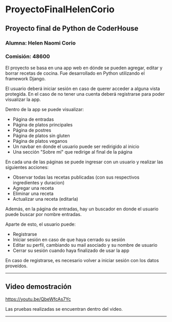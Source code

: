 # ProyectoFinalHelenCorio
## Proyecto final de Python de CoderHouse

### Alumna: Helen Naomi Corio

### Comisión: 48600

El proyecto se basa en una app web en dónde se pueden agregar, editar y borrar recetas de cocina. Fue desarrollado en Python utilizando el framework Django. 

El usuario deberá iniciar sesión en caso de querer acceder a alguna vista protegida. En el caso de no tener una cuenta deberá registrarse para poder visualizar la app.

Dentro de la app se puede visualizar:

- Página de entradas
- Página de platos principales
- Página de postres
- Página de platos sin gluten
- Página de platos veganos
- Un navbar en donde el usuario puede ser redirigido al inicio
- Una sección "Sobre mí" que redirige al final de la página

En cada una de las páginas se puede ingresar con un usuario y realizar las siguientes acciones:

- Observar todas las recetas publicadas (con sus respectivos ingredientes y duracion)
- Agregar una receta
- Eliminar una receta
- Actualizar una receta (editarla)

Además, en la página de entradas, hay un buscador en donde el usuario puede buscar por nombre entradas.

Aparte de esto, el usuario puede:

- Registrarse
- Iniciar sesión en caso de que haya cerrado su sesión
- Editar su perfil, cambiando su mail asociado y su nombre de usuario
- Cerrar su sesión cuando haya finalizado de usar la app

En caso de registrarse, es necesario volver a iniciar sesión con los datos proveídos.

_______________________________________________________________________________________________________________________________________________________________________

## Video demostración

https://youtu.be/QbeWfcAs7Yc

Las pruebas realizadas se encuentran dentro del video.
_______________________________________________________________________________________________________________________________________________________________________

## 

